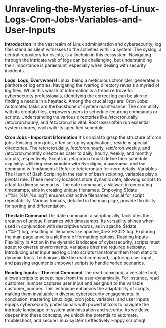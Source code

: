 # Unraveling-the-Mysteries-of-Linux-Logs-Cron-Jobs-Variables-and-User-Inputs

**Introduction**
In the vast realm of Linux administration and cybersecurity, log files stand as silent witnesses to the activities within a system. The syslog, a central repository for events, is a linchpin in this ecosystem. Navigating through the intricate web of logs can be challenging, but understanding their importance is paramount, especially when dealing with security incidents.

**Logs, Logs, Everywhere!**
Linux, being a meticulous chronicler, generates a plethora of log entries. Navigating the /var/log directory reveals a myriad of log files. While this wealth of information is a treasure trove for cybersecurity professionals, identifying the correct log can be akin to finding a needle in a haystack. Among the crucial logs are:
Cron Jobs: Automated tasks are the backbone of system maintenance. The cron utility, with its crontab files, empowers users to schedule recurring commands or scripts. Understanding the various directories like /etc/cron.daily, /etc/cron.hourly, and /etc/cron.d is vital. Root users often run essential system chores, each with its specified schedule.

**Cron Jobs - Important Information**
It's crucial to grasp the structure of cron jobs. Existing cron jobs, often set up by applications, reside in special directories. The /etc/cron.daily, /etc/cron.hourly, /etc/cron.weekly, and /etc/cron.monthly directories cater to daily, hourly, weekly, and monthly scripts, respectively. Scripts in /etc/cron.d must define their schedule explicitly. Utilizing cron notation with five digits, a username, and the command is fundamental. Refer to /etc/crontab for more details.
Variables - The Heart of Bash Scripting
In the realm of bash scripting, variables play a pivotal role. These memory locations store dynamic data, allowing scripts to adapt to diverse scenarios. The date command, a stalwart in generating timestamps, aids in creating unique filenames. Employing $(date +"%H\_%M\_%s.log") ensures distinctive filenames, crucial for script repeatability. Various formats, detailed in the man page, provide flexibility for sorting and differentiation.

**The date Command**
The date command, a scripting ally, facilitates the creation of unique filenames with timestamps. Its versatility shines when used in conjunction with descriptive words, as in apache_$(date +"%F").log, resulting in filenames like apache_05-30-2022.log. Exploring the man page unveils a plethora of formatting options.
Reading Inputs - Flexibility in Action
In the dynamic landscape of cybersecurity, scripts must adapt to diverse environments. Variables offer the required flexibility. Introducing user input and logic into scripts transforms them from static to dynamic tools. Techniques like the read command, capturing user input, and passing arguments empower scripts to handle varied scenarios.

**Reading Inputs - The read Command**
The read command, a versatile tool, allows scripts to accept input from the user dynamically. For instance, read customer_number captures user input and assigns it to the variable customer_number. This technique enhances the adaptability of scripts, making them invaluable in diverse cybersecurity engagements.
In conclusion, mastering Linux logs, cron jobs, variables, and user inputs equips cybersecurity professionals with powerful tools to navigate the intricate landscape of system administration and security. As we delve deeper into these concepts, we unlock the potential to automate, troubleshoot, and secure Linux systems effectively. Happy scripting!

